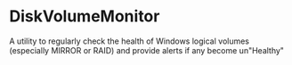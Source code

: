 DiskVolumeMonitor
=================

A utility to regularly check the health of Windows logical volumes (especially MIRROR or RAID) and provide alerts if any become un"Healthy"
